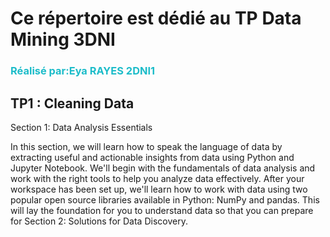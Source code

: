 # Ce répertoire est dédié au TP Data Mining 3DNI 
### <p style="color:#1CBCC9" >Réalisé par:Eya RAYES 2DNI1  </p>

## TP1 : Cleaning Data
Section 1: Data Analysis Essentials 

In this section, we will learn how to speak the language of data by extracting useful and actionable insights from data using Python and Jupyter Notebook. We'll begin with the fundamentals of data analysis and work with the right tools to help you analyze data effectively. After your workspace has been set up, we'll learn how to work with data using two popular open source libraries available in Python: NumPy and pandas. This will lay the foundation for you to understand data so that you can prepare for Section 2: Solutions for Data Discovery.
